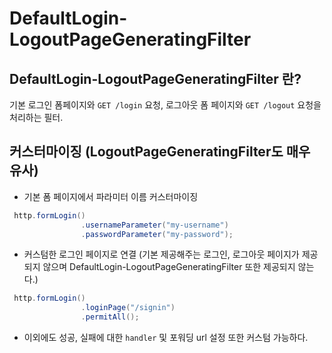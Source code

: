 # DefaultLogin-LogoutPageGeneratingFilter

## DefaultLogin-LogoutPageGeneratingFilter 란?
기본 로그인 폼페이지와 `GET /login` 요청, 로그아웃 폼 페이지와 `GET /logout` 요청을 처리하는 필터.

## 커스터마이징 (LogoutPageGeneratingFilter도 매우 유사)
- 기본 폼 페이지에서 파라미터 이름 커스터마이징
```java
 http.formLogin()
                .usernameParameter("my-username")
                .passwordParameter("my-password");
```
- 커스텀한 로그인 페이지로 연결 (기본 제공해주는 로그인, 로그아웃 페이지가 제공되지 않으며 DefaultLogin-LogoutPageGeneratingFilter 또한 제공되지 않는다.)
```java
 http.formLogin()
                .loginPage("/signin")
                .permitAll();
```
- 이외에도 성공, 실패에 대한 `handler` 및 포워딩 url 설정 또한 커스텀 가능하다.  
